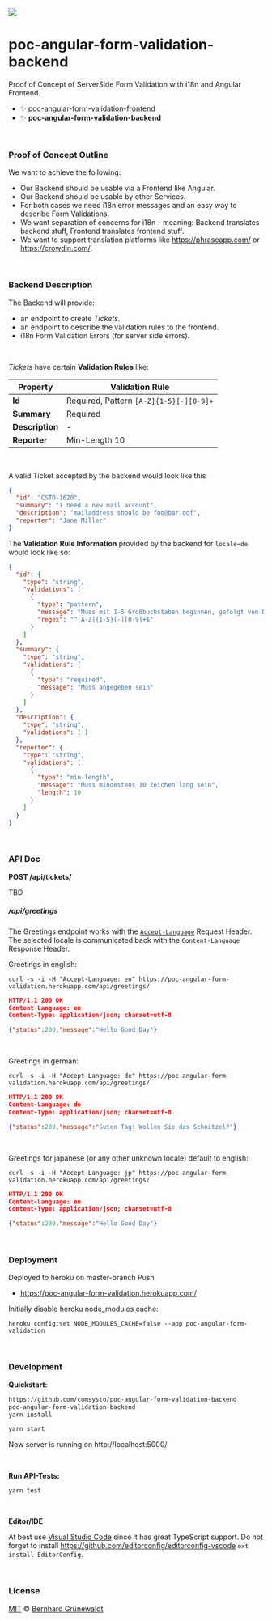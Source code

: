 [![](https://comsysto.github.io/poc-angular-form-validation-backend/doc/banner.svg)](https://github.com/comsysto/poc-angular-form-validation-backend)

# poc-angular-form-validation-backend

Proof of Concept of ServerSide Form Validation with i18n and Angular Frontend.

 * :sparkles: [poc-angular-form-validation-frontend](https://github.com/comsysto/poc-angular-form-validation-frontend)
 * :sparkles: **poc-angular-form-validation-backend**

&nbsp;

### Proof of Concept Outline

We want to achieve the following:

 * Our Backend should be usable via a Frontend like Angular.
 * Our Backend should be usable by other Services.
 * For both cases we need i18n error messages and an easy way to describe Form Validations.
 * We want separation of concerns for i18n - meaning: Backend translates backend stuff, Frontend translates frontend stuff.
 * We want to support translation platforms like https://phraseapp.com/ or https://crowdin.com/.
 


&nbsp;

### Backend Description


The Backend will provide: 

 * an endpoint to create *Tickets*.
 * an endpoint to describe the validation rules to the frontend.
 * i18n Form Validation Errors (for server side errors).

&nbsp;

*Tickets* have certain **Validation Rules** like:

| Property        | Validation Rule                         |
|-----------------|-----------------------------------------|
| **Id**          | Required, Pattern `[A-Z]{1-5}[-][0-9]+` |
| **Summary**     | Required                                |
| **Description** | -                                       |
| **Reporter**    | Min-Length 10                           |

&nbsp;

A valid Ticket accepted by the backend would look like this

```json
{
  "id": "CSTO-1620",
  "summary": "I need a new mail account",
  "description": "mailaddress should be foo@bar.oof",
  "reporter": "Jane Miller"
}
```

The **Validation Rule Information** provided by the backend for `locale=de` would look like so:

```json
{
  "id": {
    "type": "string",
    "validations": [
      { 
        "type": "pattern",
        "message": "Muss mit 1-5 Großbuchstaben beginnen, gefolgt von Bindestrich, gefolgt von Zahlen",
        "regex": "^[A-Z]{1-5}[-][0-9]+$"         
      }
    ]
  },
  "summary": {
    "type": "string",
    "validations": [
      { 
        "type": "required",
        "message": "Muss angegeben sein"       
      }
    ]
  },
  "description": {
    "type": "string",
    "validations": [ ]
  },  
  "reporter": {
    "type": "string",
    "validations": [
      { 
        "type": "min-length",
        "message": "Muss mindestens 10 Zeichen lang sein",
        "length": 10       
      }
    ]
  }
}
```

   
&nbsp;

### API Doc


**POST /api/tickets/**

TBD


##### /api/greetings

The Greetings endpoint works with the [`Accept-Language`](https://developer.mozilla.org/en-US/docs/Web/HTTP/Headers/Accept-Language) Request Header. The selected locale is communicated back with the `Content-Language` Response Header.

Greetings in english:

```
curl -s -i -H "Accept-Language: en" https://poc-angular-form-validation.herokuapp.com/api/greetings/
```

```json
HTTP/1.1 200 OK
Content-Language: en
Content-Type: application/json; charset=utf-8

{"status":200,"message":"Hello Good Day"}
```

&nbsp;

Greetings in german:

```
curl -s -i -H "Accept-Language: de" https://poc-angular-form-validation.herokuapp.com/api/greetings/
```

```json
HTTP/1.1 200 OK
Content-Language: de
Content-Type: application/json; charset=utf-8

{"status":200,"message":"Guten Tag! Wollen Sie das Schnitzel?"}
```

&nbsp;

Greetings for japanese (or any other unknown locale) default to english:

```
curl -s -i -H "Accept-Language: jp" https://poc-angular-form-validation.herokuapp.com/api/greetings/
```

```json
HTTP/1.1 200 OK
Content-Language: en
Content-Type: application/json; charset=utf-8

{"status":200,"message":"Hello Good Day"}
```

&nbsp;

### Deployment

Deployed to heroku on master-branch Push

 * https://poc-angular-form-validation.herokuapp.com/

Initially disable heroku node_modules cache:

```
heroku config:set NODE_MODULES_CACHE=false --app poc-angular-form-validation
```

&nbsp;


### Development

**Quickstart:**

```bash
https://github.com/comsysto/poc-angular-form-validation-backend
poc-angular-form-validation-backend
yarn install

yarn start
```

Now server is running on http://localhost:5000/

&nbsp;

**Run API-Tests:**

```
yarn test
```

&nbsp;

**Editor/IDE**

At best use [Visual Studio Code](https://code.visualstudio.com/) since it has great TypeScript support.
Do not forget to install https://github.com/editorconfig/editorconfig-vscode `ext install EditorConfig`.

&nbsp;

### License

[MIT](./LICENSE) © [Bernhard Grünewaldt](https://github.com/clouless)

